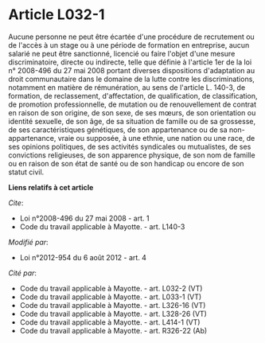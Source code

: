 # Article L032-1

Aucune personne ne peut être écartée d'une procédure de recrutement ou de l'accès à un stage ou à une période de formation en
entreprise, aucun salarié ne peut être sanctionné, licencié ou faire l'objet d'une mesure discriminatoire, directe ou
indirecte, telle que définie à l'article 1er de la loi n° 2008-496 du 27 mai 2008 portant diverses dispositions d'adaptation
au droit communautaire dans le domaine de la lutte contre les discriminations, notamment en matière de rémunération, au sens
de l'article L. 140-3, de formation, de reclassement, d'affectation, de qualification, de classification, de promotion
professionnelle, de mutation ou de renouvellement de contrat en raison de son origine, de son sexe, de ses mœurs, de son
orientation ou identité sexuelle, de son âge, de sa situation de famille ou de sa grossesse, de ses caractéristiques
génétiques, de son appartenance ou de sa non-appartenance, vraie ou supposée, à une ethnie, une nation ou une race, de ses
opinions politiques, de ses activités syndicales ou mutualistes, de ses convictions religieuses, de son apparence physique,
de son nom de famille ou en raison de son état de santé ou de son handicap ou encore de son statut civil.

**Liens relatifs à cet article**

_Cite_:

  - Loi n°2008-496 du 27 mai 2008 - art. 1
  - Code du travail applicable à Mayotte. - art. L140-3

_Modifié par_:

  - Loi n°2012-954 du 6 août 2012 - art. 4

_Cité par_:

  - Code du travail applicable à Mayotte. - art. L032-2 (VT)
  - Code du travail applicable à Mayotte. - art. L033-1 (VT)
  - Code du travail applicable à Mayotte. - art. L326-16 (VT)
  - Code du travail applicable à Mayotte. - art. L328-26 (VT)
  - Code du travail applicable à Mayotte. - art. L414-1 (VT)
  - Code du travail applicable à Mayotte. - art. R326-22 (Ab)
